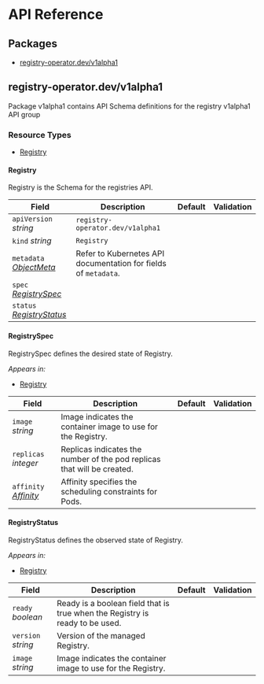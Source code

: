 # API Reference

## Packages
- [registry-operator.dev/v1alpha1](#registry-operatordevv1alpha1)


## registry-operator.dev/v1alpha1

Package v1alpha1 contains API Schema definitions for the registry v1alpha1 API group

### Resource Types
- [Registry](#registry)



#### Registry



Registry is the Schema for the registries API.





| Field | Description | Default | Validation |
| --- | --- | --- | --- |
| `apiVersion` _string_ | `registry-operator.dev/v1alpha1` | | |
| `kind` _string_ | `Registry` | | |
| `metadata` _[ObjectMeta](https://kubernetes.io/docs/reference/generated/kubernetes-api/v1.31/#objectmeta-v1-meta)_ | Refer to Kubernetes API documentation for fields of `metadata`. |  |  |
| `spec` _[RegistrySpec](#registryspec)_ |  |  |  |
| `status` _[RegistryStatus](#registrystatus)_ |  |  |  |


#### RegistrySpec



RegistrySpec defines the desired state of Registry.



_Appears in:_
- [Registry](#registry)

| Field | Description | Default | Validation |
| --- | --- | --- | --- |
| `image` _string_ | Image indicates the container image to use for the Registry. |  |  |
| `replicas` _integer_ | Replicas indicates the number of the pod replicas that will be created. |  |  |
| `affinity` _[Affinity](https://kubernetes.io/docs/reference/generated/kubernetes-api/v1.31/#affinity-v1-core)_ | Affinity specifies the scheduling constraints for Pods. |  |  |


#### RegistryStatus



RegistryStatus defines the observed state of Registry.



_Appears in:_
- [Registry](#registry)

| Field | Description | Default | Validation |
| --- | --- | --- | --- |
| `ready` _boolean_ | Ready is a boolean field that is true when the Registry is ready to be used. |  |  |
| `version` _string_ | Version of the managed Registry. |  |  |
| `image` _string_ | Image indicates the container image to use for the Registry. |  |  |


